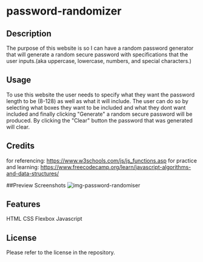 # password-randomizer

## Description

The purpose of this website is so I can have a random password generator that will generate a random secure password with specifications that the user inputs.(aka uppercase, lowercase, numbers, and special characters.) 

## Usage

To use this website the user needs to specify what they want the password length to be (8-128) as well as what it will include. The user can do so by selecting what boxes they want to be included and what they dont want included and finally clicking "Generate" a random secure password will be produced. By clicking the "Clear" button the password that was generated will clear.
## Credits

for referencing: https://www.w3schools.com/js/js_functions.asp
for practice and learning: https://www.freecodecamp.org/learn/javascript-algorithms-and-data-structures/

##Preview Screenshots
![img-password-randomiser](https://github.com/CharlesWGillespie/password-randomiser/assets/143773137/d9a2fdca-2b7f-474c-9c96-9ec3b00d92f4)


## Features

HTML
CSS
Flexbox
Javascript

## License

Please refer to the license in the repository.

